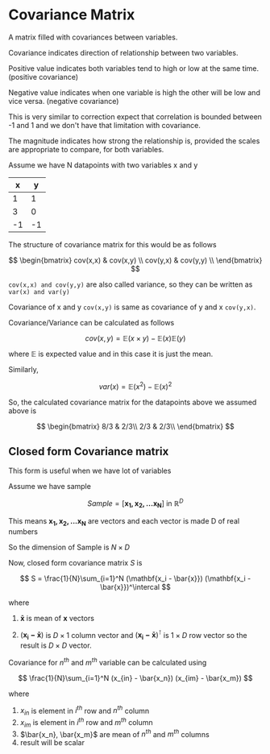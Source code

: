 # Covariance Matrix

A matrix filled with covariances between variables.

Covariance indicates direction of relationship between two variables.

Positive value indicates both variables tend to high or low at the same time. (positive covariance)

Negative value indicates when one variable is high the other will be low and vice versa. (negative covariance)

This is very similar to correction expect that correlation is bounded between -1 and 1 and we don't have that limitation with covariance.

The magnitude indicates how strong the relationship is, provided the scales are appropriate to compare, for both variables.

Assume we have N datapoints with two variables x and y

| x | y |
|-  |-  |
| 1 | 1 |
| 3 | 0 |
|-1 |-1 |

The structure of covariance matrix for this would be as follows

$$
\begin{bmatrix}
cov(x,x) & cov(x,y) \\
cov(y,x) & cov(y,y) \\
\end{bmatrix}
$$

`cov(x,x) and cov(y,y)` are also called variance, so they can be written as `var(x) and var(y)`

Covariance of x and y `cov(x,y)` is same as covariance of y and x `cov(y,x)`.

Covariance/Variance can be calculated as follows

$$ cov(x,y) = \mathbb{E}(x \times y) - \mathbb{E}(x)\mathbb{E}(y) $$

where $\mathbb{E}$ is expected value and in this case it is just the mean.

Similarly,

$$var(x) = \mathbb{E}(x^2) - \mathbb{E}(x)^2 $$

So, the calculated covariance matrix for the datapoints above we assumed above is

$$
\begin{bmatrix}
8/3 & 2/3\\
2/3 & 2/3\\
\end{bmatrix}
$$

## Closed form Covariance matrix

This form is useful when we have lot of variables

Assume we have sample

$$ Sample = [\mathbf{x_1, x_2, ...x_N}]\text{ in }\mathbb{R}^D $$

This means $\mathbf{x_1, x_2, ... x_N}$ are vectors and each vector is made D of real numbers

So the dimension of Sample is $N\times D$

Now, closed form covariance matrix $S$ is

$$ S = \frac{1}{N}\sum_{i=1}^N (\mathbf{x_i - \bar{x}}) (\mathbf{x_i - \bar{x}})^\intercal $$

where

1. $\mathbf{\bar{x}}$ is mean of $\mathbf{x}$ vectors

2. $(\mathbf{x_i - \bar{x}})$ is $D \times 1$ column vector and $(\mathbf{x_i - \bar{x}})^\intercal$ is $1 \times D$ row vector so the result is $D \times D$ vector.

Covariance for $n^{th}$ and $m^{th}$ variable can be calculated using

$$ \frac{1}{N}\sum_{i=1}^N (x_{in} - \bar{x_n}) (x_{im} - \bar{x_m}) $$

where

1. $x_{in}$ is element in $i^{th}$ row and $n^{th}$ column
2. $x_{im}$ is element in $i^{th}$ row and $m^{th}$ column
3. $\bar{x_n}, \bar{x_m}$ are mean of $n^{th}$ and $m^{th}$ columns
4. result will be scalar
